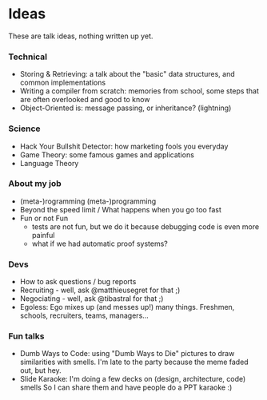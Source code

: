 # Ideas
These are talk ideas, nothing written up yet.

### Technical
* Storing & Retrieving: a talk about the "basic" data structures, and common implementations
* Writing a compiler from scratch: memories from school, some steps that are often overlooked and good to know
* Object-Oriented is: message passing, or inheritance? (lightning)

### Science
* Hack Your Bullshit Detector: how marketing fools you everyday
* Game Theory: some famous games and applications
* Language Theory

### About my job
* (meta-)rogramming (meta-)programming
* Beyond the speed limit / What happens when you go too fast
* Fun or not Fun
    - tests are not fun, but we do it because debugging code is even more painful
    - what if we had automatic proof systems?

### Devs
* How to ask questions / bug reports
* Recruiting - well, ask @matthieusegret for that ;)
* Negociating - well, ask @tibastral for that ;)
* Egoless: Ego mixes up (and messes up!) many things. Freshmen, schools, recruiters, teams, managers...

### Fun talks
* Dumb Ways to Code: using "Dumb Ways to Die" pictures to draw similarities with smells.
  I'm late to the party because the meme faded out, but hey.
* Slide Karaoke: I'm doing a few decks on (design, architecture, code) smells
  So I can share them and have people do a PPT karaoke :)
